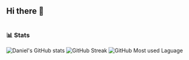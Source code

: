 ## Hi there 👋

<!--
**DANIEL-DEMELASH/daniel-demelash** is a ✨ _special_ ✨ repository because its `README.md` (this file) appears on your GitHub profile.

Here are some ideas to get you started:

- 🔭 I’m currently working on ...
- 🌱 I’m currently learning ...
- 👯 I’m looking to collaborate on ...
- 🤔 I’m looking for help with ...
- 💬 Ask me about ...
- 📫 How to reach me: ...
- 😄 Pronouns: ...
- ⚡ Fun fact: ...
-->

#
### 📊 Stats

![Daniel's GitHub stats](https://github-readme-stats.vercel.app/api?username=daniel-demelash&show_icons=true&theme=gruvbox)
![GitHub Streak](https://streak-stats.demolab.com?user=daniel-demelash&theme=gruvbox&border_radius=4.5)
![GitHub Most used Laguage](https://github-readme-stats.vercel.app/api/top-langs?username=daniel-demelash&show_icons=true&theme=gruvbox)
#
